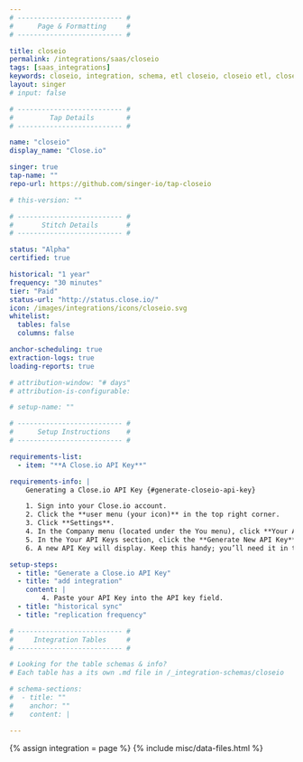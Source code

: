 ```yaml
---
# -------------------------- #
#      Page & Formatting     #
# -------------------------- #

title: closeio
permalink: /integrations/saas/closeio
tags: [saas_integrations]
keywords: closeio, integration, schema, etl closeio, closeio etl, closeio schema
layout: singer
# input: false

# -------------------------- #
#         Tap Details        #
# -------------------------- #

name: "closeio"
display_name: "Close.io"

singer: true
tap-name: ""
repo-url: https://github.com/singer-io/tap-closeio

# this-version: ""

# -------------------------- #
#       Stitch Details       #
# -------------------------- #

status: "Alpha"
certified: true

historical: "1 year"
frequency: "30 minutes"
tier: "Paid"
status-url: "http://status.close.io/"
icon: /images/integrations/icons/closeio.svg
whitelist:
  tables: false
  columns: false

anchor-scheduling: true
extraction-logs: true
loading-reports: true

# attribution-window: "# days"
# attribution-is-configurable:

# setup-name: ""

# -------------------------- #
#      Setup Instructions    #
# -------------------------- #

requirements-list:
  - item: "**A Close.io API Key**"

requirements-info: |
    Generating a Close.io API Key {#generate-closeio-api-key}

    1. Sign into your Close.io account.
    2. Click the **user menu (your icon)** in the top right corner.
    3. Click **Settings**.
    4. In the Company menu (located under the You menu), click **Your API Keys**.
    5. In the Your API Keys section, click the **Generate New API Key** button.
    6. A new API Key will display. Keep this handy; you’ll need it in the next step.

setup-steps:
  - title: "Generate a Close.io API Key"
  - title: "add integration"
    content: |
        4. Paste your API Key into the API key field.
  - title: "historical sync"
  - title: "replication frequency"

# -------------------------- #
#     Integration Tables     #
# -------------------------- #

# Looking for the table schemas & info?
# Each table has a its own .md file in /_integration-schemas/closeio

# schema-sections:
#  - title: ""
#    anchor: ""
#    content: |

---
```

{% assign integration = page %}
{% include misc/data-files.html %}
